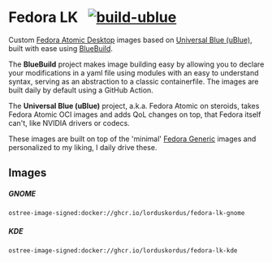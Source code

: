 # Fedora LK &nbsp; [![build-ublue](https://github.com/lorduskordus/fedora-lk/actions/workflows/build.yml/badge.svg)](https://github.com/lorduskordus/fedora-lk/actions/workflows/build.yml)

Custom [Fedora Atomic Desktop](https://fedoraproject.org/atomic-desktops/) images based on [Universal Blue (uBlue)](https://universal-blue.org/), built with ease using [BlueBuild](https://blue-build.org/).

The **BlueBuild** project makes image building easy by allowing you to declare your modifications in a yaml file using modules with an easy to understand syntax, serving as an abstraction to a classic containerfile. The images are built daily by default using a GitHub Action.

The **Universal Blue (uBlue)** project, a.k.a. Fedora Atomic on steroids, takes Fedora Atomic OCI images and adds QoL changes on top, that Fedora itself can't, like NVIDIA drivers or codecs.

These images are built on top of the 'minimal' [Fedora Generic](https://github.com/lorduskordus/fedora-generic) images and personalized to my liking, I daily drive these.

## Images

##### GNOME
```
ostree-image-signed:docker://ghcr.io/lorduskordus/fedora-lk-gnome
```
##### KDE
```
ostree-image-signed:docker://ghcr.io/lorduskordus/fedora-lk-kde
```